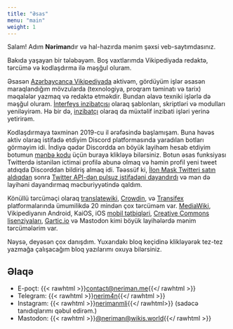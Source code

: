 ```yaml
---
title: "Əsas"
menu: "main"
weight: 1
---
```

Salam! Adım **Nəriman**dır və hal-hazırda mənim şəxsi veb-saytımdasınız.

Bakıda yaşayan bir tələbəyəm. Boş vaxtlarımda Vikipediyada redaktə, tərcümə və kodlaşdırma ilə məşğul oluram.

Əsasən [Azərbaycanca Vikipediyada] aktivəm, gördüyüm işlər əsasən maraqlandığım mövzularda (texnologiya, proqram təminatı və tarix) məqalələr yazmaq və redaktə etməkdir. Bundan əlavə texniki işlərlə də məşğul oluram. [İnterfeys inzibatçısı] olaraq şablonları, skriptləri və modulları yeniləyirəm. Hə bir də, [inzibatçı] olaraq da müxtəlif inzibati işləri yerinə yetirirəm.

Kodlaşdırmaya təxminən 2019-cu il ərəfəsində başlamışam. Buna həvəs aktiv olaraq istifadə etdiyim Discord platformasında yaradılan botları görməyim idi. İndiyə qədər Discordda ən böyük layihəm hesab etdiyim botumun [mənbə kodu] üçün buraya klikləyə bilərsiniz. Botun əsas funksiyası Twitterdə istənilən ictimai profilə abunə olmaq və həmin profil yeni tweet atdıqda Discorddan bildiriş almaq idi. Təəssüf ki, [İlon Mask Twitteri satın aldıqdan] sonra [Twitter API-dən pulsuz istifadəni dayandırdı] və mən də layihəni dayandırmaq məcburiyyətində qaldım.

Könüllü tərcüməçi olaraq [translatewiki], [Crowdin], və [Transifex] platformalarında ümumilikdə 20 mindən çox tərcüməm var. [MediaWiki], Vikipediyanın Android, KaiOS, iOS [mobil tətbiqləri], [Creative Commons lisenziyaları], [Gartic.io] və Mastodon kimi böyük layihələrdə mənim tərcümələrim var.

[Azərbaycanca Vikipediyada]: https://az.wikipedia.org/
[İnterfeys inzibatçısı]: https://az.wikipedia.org/wiki/Vikipediya:%C4%B0nterfeys_inzibat%C3%A7%C4%B1lar%C4%B1
[inzibatçı]: https://az.wikipedia.org/wiki/Vikipediya:%C4%B0nzibat%C3%A7%C4%B1lar
[mənbə kodu]: https://github.com/tweetcord/bot
[İlon Mask Twitteri satın aldıqdan]: https://en.wikipedia.org/wiki/Acquisition_of_Twitter_by_Elon_Musk
[Twitter API-dən pulsuz istifadəni dayandırdı]: https://x.com/XDevelopers/status/1621026986784337922
[translatewiki]: https://translatewiki.net/wiki/User:Nemoralis
[Crowdin]: https://crowdin.com/profile/nemoralis
[Transifex]: https://app.transifex.com/user/profile/NMW03/
[MediaWiki]: https://translatewiki.net/wiki/Translating:MediaWiki
[mobil tətbiqləri]: https://translatewiki.net/wiki/Translating:WikimediaMobile
[Creative Commons lisenziyaları]: https://wiki.creativecommons.org/wiki/Translating_CC_Deeds
[Gartic.io]: https://gartic.io/thanks

Nəysə, deyəsən çox danışdım. Yuxarıdakı bloq keçidinə klikləyərək tez-tez yazmağa çalışacağım bloq yazılarımı oxuya bilərsiniz.

## Əlaqə

- E-poçt: {{< rawhtml >}}<a href="mailto:contact@neriman.me">contact@neriman.me</a>{{</ rawhtml >}}
- Telegram: {{< rawhtml >}}<a href="https://t.me/nerim4n">nerim4n</a>{{</ rawhtml >}}
- Instagram: {{< rawhtml >}}<a href="https://instagram.com/nerimanmli">nerimanmli</a>{{</ rawhtml>}} (sadəcə tanıdıqlarımı qəbul edirəm.)
- Mastodon: {{< rawhtml >}}<a href="https://wikis.world/@neriman" rel="me">@neriman@wikis.world</a>{{</ rawhtml >}}